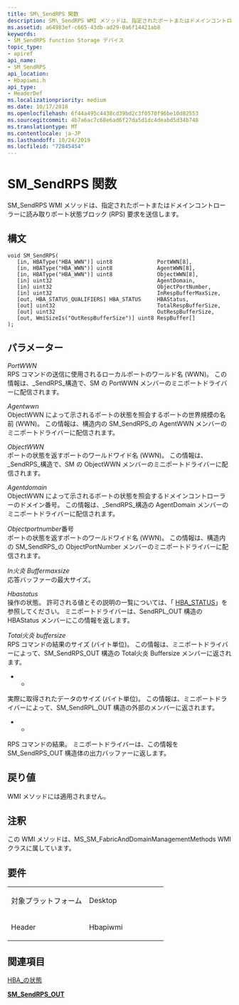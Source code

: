 ```yaml
---
title: SM\_SendRPS 関数
description: SM\_SendRPS WMI メソッドは、指定されたポートまたはドメインコントローラーに読み取りポート状態ブロック (RPS) 要求を送信します。
ms.assetid: a64983ef-c665-43db-ad29-0a6f14421ab8
keywords:
- SM_SendRPS function Storage デバイス
topic_type:
- apiref
api_name:
- SM_SendRPS
api_location:
- Hbapiwmi.h
api_type:
- HeaderDef
ms.localizationpriority: medium
ms.date: 10/17/2018
ms.openlocfilehash: 6f44a495c4438cd39bd2c3f0570f96be10d82553
ms.sourcegitcommit: 4b7a6ac7c68e6ad6f27da5d1dc4deabd5d34b748
ms.translationtype: MT
ms.contentlocale: ja-JP
ms.lasthandoff: 10/24/2019
ms.locfileid: "72845454"
---
```

# <a name="sm_sendrps-function"></a>SM\_SendRPS 関数


SM\_SendRPS WMI メソッドは、指定されたポートまたはドメインコントローラーに読み取りポート状態ブロック (RPS) 要求を送信します。

<a name="syntax"></a>構文
------

```ManagedCPlusPlus
void SM_SendRPS(
   [in, HBAType("HBA_WWN")] uint8              PortWWN[8],
   [in, HBAType("HBA_WWN")] uint8              AgentWWN[8],
   [in, HBAType("HBA_WWN")] uint8              ObjectWWN[8],
   [in] uint32                                 AgentDomain,
   [in] uint32                                 ObjectPortNumber,
   [in] uint32                                 InRespBufferMaxSize,
   [out, HBA_STATUS_QUALIFIERS] HBA_STATUS     HBAStatus,
   [out] uint32                                TotalRespBufferSize,
   [out] uint32                                OutRespBufferSize,
   [out, WmiSizeIs("OutRespBufferSize")] uint8 RespBuffer[]
);
```

<a name="parameters"></a>パラメーター
----------

*PortWWN*   
RPS コマンドの送信に使用されるローカルポートのワールド名 (WWN)。 この情報は、\_SendRPS\_構造で、SM の PortWWN メンバーのミニポートドライバーに配信されます。

*Agentwwn*   
ObjectWWN によって示されるポートの状態を照会するポートの世界規模の名前 (WWN)。 この情報は、構造内の SM\_SendRPS\_の AgentWWN メンバーのミニポートドライバーに配信されます。

*ObjectWWN*   
ポートの状態を返すポートのワールドワイド名 (WWN)。 この情報は、\_SendRPS\_構造で、SM の ObjectWWN メンバーのミニポートドライバーに配信されます。

*Agentdomain*   
ObjectWWN によって示されるポートの状態を照会するドメインコントローラーのドメイン番号。 この情報は、\_SendRPS\_構造の AgentDomain メンバーのミニポートドライバーに配信されます。

*Objectportnumber*番号   
ポートの状態を返すポートのワールドワイド名 (WWN)。 この情報は、構造内の SM\_SendRPS\_の ObjectPortNumber メンバーのミニポートドライバーに配信されます。

*In火炎 Buffermaxsize*   
応答バッファーの最大サイズ。

*Hbastatus*   
操作の状態。 許可される値とその説明の一覧については、「 [HBA\_STATUS](hba-status.md)」を参照してください。 ミニポートドライバーは、SendRPL\_OUT 構造の HBAStatus メンバーにこの情報を返します。

*Total火炎 buffersize*   
RPS コマンドの結果のサイズ (バイト単位)。 この情報は、ミニポートドライバーによって、SM\_SendRPS\_OUT 構造の Total火炎 Buffersize メンバーに返されます。

* *  
実際に取得されたデータのサイズ (バイト単位)。 この情報は、ミニポートドライバーによって、SM\_SendRPL\_OUT 構造の外部のメンバーに返されます。

* *  
RPS コマンドの結果。 ミニポートドライバーは、この情報を SM\_SendRPS\_OUT 構造体の出力バッファーに返します。

<a name="return-value"></a>戻り値
------------

WMI メソッドには適用されません。

<a name="remarks"></a>注釈
-------

この WMI メソッドは、MS\_SM\_FabricAndDomainManagementMethods WMI クラスに属しています。

<a name="requirements"></a>要件
------------

<table>
<colgroup>
<col width="50%" />
<col width="50%" />
</colgroup>
<tbody>
<tr class="odd">
<td align="left"><p>対象プラットフォーム</p></td>
<td align="left">Desktop</td>
</tr>
<tr class="even">
<td align="left"><p>Header</p></td>
<td align="left">Hbapiwmi</td>
</tr>
</tbody>
</table>

## <a name="span-idsee_alsospansee-also"></a><span id="see_also"></span>関連項目


[HBA\_の状態](hba-status.md)

[**SM\_SendRPS\_OUT**](https://docs.microsoft.com/windows-hardware/drivers/ddi/hbapiwmi/ns-hbapiwmi-_sm_sendrps_out)

 

 






